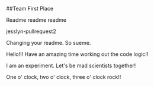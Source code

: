 ##Team First Place

Readme readme readme


jesslyn-pullrequest2

Changing your readme. So sueme.

Hello!!! Have an amazing time working out the code logic!!

I am an experiment. Let's be mad scientists together!

One o' clock, two o' clock, three o' clock rock!!
